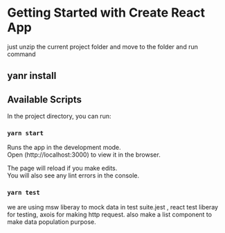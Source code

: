 # Getting Started with Create React App
just unzip the current project folder and move to the folder and run command 
## yanr install

## Available Scripts

In the project directory, you can run:

### `yarn start`

Runs the app in the development mode.\
Open (http://localhost:3000) to view it in the browser.

The page will reload if you make edits.\
You will also see any lint errors in the console.

### `yarn test`

we are using msw liberay to mock data in test suite.jest , react test liberay for testing,
axois for making http request. also make a list component to make data population purpose.


